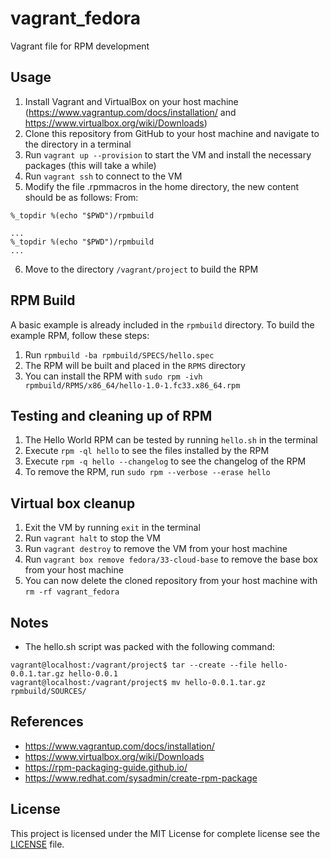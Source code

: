 # vagrant_fedora
Vagrant file for RPM development


## Usage
1. Install Vagrant and VirtualBox on your host machine (https://www.vagrantup.com/docs/installation/ and https://www.virtualbox.org/wiki/Downloads)
2. Clone this repository from GitHub to your host machine and navigate to the directory in a terminal
3. Run `vagrant up --provision` to start the VM and install the necessary packages (this will take a while)
4. Run `vagrant ssh` to connect to the VM
5. Modify the file .rpmmacros in the home directory, the new content should be as follows:
From:
```shell
%_topdir %(echo "$PWD")/rpmbuild
```

```shell
...
%_topdir %(echo "$PWD")/rpmbuild
...
```
6. Move to the directory `/vagrant/project` to build the RPM

## RPM Build
A basic example is already included in the `rpmbuild` directory. 
To build the example RPM, follow these steps:
1. Run `rpmbuild -ba rpmbuild/SPECS/hello.spec`
2. The RPM will be built and placed in the `RPMS` directory
3. You can install the RPM with `sudo rpm -ivh rpmbuild/RPMS/x86_64/hello-1.0-1.fc33.x86_64.rpm`

## Testing and cleaning up of RPM
1. The Hello World RPM can be tested by running `hello.sh` in the terminal
2. Execute `rpm -ql hello` to see the files installed by the RPM
3. Execute `rpm -q hello --changelog` to see the changelog of the RPM
4. To remove the RPM, run `sudo rpm --verbose --erase hello`

## Virtual box cleanup
1. Exit the VM by running `exit` in the terminal
2. Run `vagrant halt` to stop the VM
3. Run `vagrant destroy` to remove the VM from your host machine
4. Run `vagrant box remove fedora/33-cloud-base` to remove the base box from your host machine
5. You can now delete the cloned repository from your host machine with `rm -rf vagrant_fedora`

## Notes
- The hello.sh script was packed with the following command:
```shell
vagrant@localhost:/vagrant/project$ tar --create --file hello-0.0.1.tar.gz hello-0.0.1
vagrant@localhost:/vagrant/project$ mv hello-0.0.1.tar.gz rpmbuild/SOURCES/
```

## References
- https://www.vagrantup.com/docs/installation/
- https://www.virtualbox.org/wiki/Downloads
- https://rpm-packaging-guide.github.io/
- https://www.redhat.com/sysadmin/create-rpm-package

## License
This project is licensed under the MIT License for complete license see the [LICENSE](LICENSE) file.